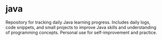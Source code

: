 # java
Repository for tracking daily Java learning progress. Includes daily logs, code snippets, and small projects to improve Java skills and understanding of programming concepts. Personal use for self-improvement and practice.
